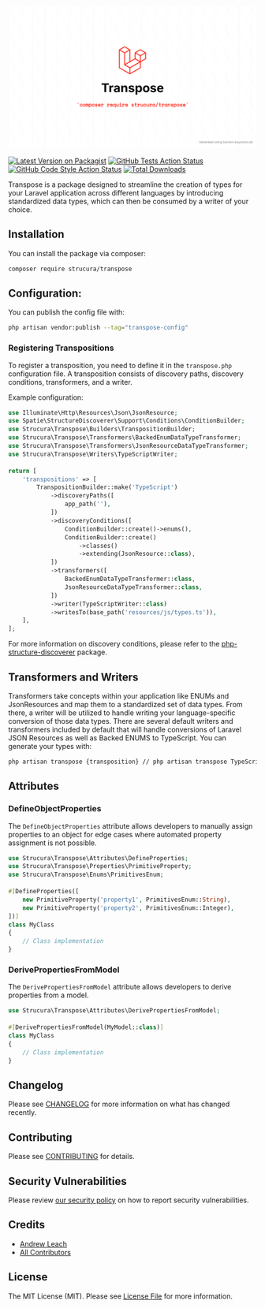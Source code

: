 ![](/assets/transpose.jpg)

[![Latest Version on Packagist](https://img.shields.io/packagist/v/strucura/transpose.svg?style=flat-square)](https://packagist.org/packages/strucura/transpose)
[![GitHub Tests Action Status](https://img.shields.io/github/actions/workflow/status/strucura/transpose/run-tests.yml?branch=master&label=tests&style=flat-square)](https://github.com/strucura/transpose/actions?query=workflow%3Arun-tests+branch%3Amaster)
[![GitHub Code Style Action Status](https://img.shields.io/github/actions/workflow/status/strucura/transpose/fix-php-code-style-issues.yml?branch=master&label=code%20style&style=flat-square)](https://github.com/strucura/transpose/actions?query=workflow%3A"Fix+PHP+code+style+issues"+branch%3Amaster)
[![Total Downloads](https://img.shields.io/packagist/dt/strucura/transpose.svg?style=flat-square)](https://packagist.org/packages/strucura/transpose)

Transpose is a package designed to streamline the creation of types for your Laravel application across different 
languages 
by introducing standardized data types, which can then be consumed by a writer of your choice.

## Installation

You can install the package via composer:

```bash
composer require strucura/transpose
```

## Configuration:

You can publish the config file with:

```bash
php artisan vendor:publish --tag="transpose-config"
```

### Registering Transpositions

To register a transposition, you need to define it in the `transpose.php` configuration file. A transposition 
consists of 
discovery 
paths, discovery conditions, transformers, and a writer.

Example configuration:

```php
use Illuminate\Http\Resources\Json\JsonResource;
use Spatie\StructureDiscoverer\Support\Conditions\ConditionBuilder;
use Strucura\Transpose\Builders\TranspositionBuilder;
use Strucura\Transpose\Transformers\BackedEnumDataTypeTransformer;
use Strucura\Transpose\Transformers\JsonResourceDataTypeTransformer;
use Strucura\Transpose\Writers\TypeScriptWriter;

return [
    'transpositions' => [
        TranspositionBuilder::make('TypeScript')
            ->discoveryPaths([
                app_path(''),
            ])
            ->discoveryConditions([
                ConditionBuilder::create()->enums(),
                ConditionBuilder::create()
                    ->classes()
                    ->extending(JsonResource::class),
            ])
            ->transformers([
                BackedEnumDataTypeTransformer::class,
                JsonResourceDataTypeTransformer::class,
            ])
            ->writer(TypeScriptWriter::class)
            ->writesTo(base_path('resources/js/types.ts')),
    ],
];
```

For more information on discovery conditions, please refer to the [php-structure-discoverer](https://github.com/spatie/php-structure-discoverer) package.

## Transformers and Writers

Transformers take concepts within your application like ENUMs and JsonResources and map them to a standardized set of data types. From there, a writer will be utilized to handle writing your language-specific conversion of those data types. There are several default writers and transformers included by default that will handle conversions of Laravel JSON Resources as well as Backed ENUMS to TypeScript. You can generate your types with:

```bash
php artisan transpose {transposition} // php artisan transpose TypeScript
```

## Attributes

### DefineObjectProperties

The `DefineObjectProperties` attribute allows developers to manually assign properties to an object for edge cases where automated property assignment is not possible.

```php
use Strucura\Transpose\Attributes\DefineProperties;
use Strucura\Transpose\Properties\PrimitiveProperty;
use Strucura\Transpose\Enums\PrimitivesEnum;

#[DefineProperties([
    new PrimitiveProperty('property1', PrimitivesEnum::String),
    new PrimitiveProperty('property2', PrimitivesEnum::Integer),
])]
class MyClass
{
    // Class implementation
}
```

### DerivePropertiesFromModel

The `DerivePropertiesFromModel` attribute allows developers to derive properties from a model.

```php
use Strucura\Transpose\Attributes\DerivePropertiesFromModel;

#[DerivePropertiesFromModel(MyModel::class)]
class MyClass
{
    // Class implementation
}
```

## Changelog

Please see [CHANGELOG](CHANGELOG.md) for more information on what has changed recently.

## Contributing

Please see [CONTRIBUTING](CONTRIBUTING.md) for details.

## Security Vulnerabilities

Please review [our security policy](../../security/policy) on how to report security vulnerabilities.

## Credits

- [Andrew Leach](https://github.com/7387639+andyleach)
- [All Contributors](../../contributors)

## License

The MIT License (MIT). Please see [License File](LICENSE.md) for more information.
```
